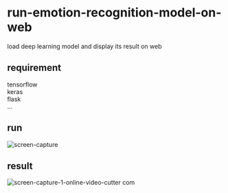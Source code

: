 # run-emotion-recognition-model-on-web
load deep learning model and display its result on web


## requirement
tensorflow  
keras  
flask  
...

## run
![screen-capture](https://user-images.githubusercontent.com/33386742/72966157-8413c900-3e01-11ea-9574-781d907eb3cf.gif)


## result
![screen-capture-_1_-_online-video-cutter com_](https://user-images.githubusercontent.com/33386742/72966911-5af43800-3e03-11ea-8b5f-90f28f43a6cd.gif)
